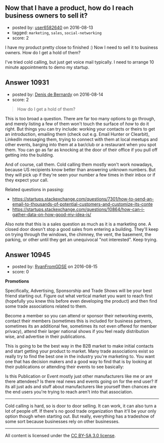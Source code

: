 ## Now that I have a product, how do I reach business owners to sell it?

- posted by: [user6582640](https://stackexchange.com/users/8809054/user6582640) on 2016-08-13
- tagged: `marketing`, `sales`, `social-networking`
- score: 2

I have my product pretty close to finished :) Now I need to sell it to business owners. How do I get a hold of them?

I've tried cold calling, but just get voice mail typically. I need to arrange 10 minute appointments to demo my startup.


## Answer 10931

- posted by: [Denis de Bernardy](https://stackexchange.com/users/182468/denis-de-bernardy) on 2016-08-14
- score: 2

> How do I get a hold of them?

This is too broad a question. There are far too many options to go through, and merely listing a few of them won't touch the surface of _how_ to do it right. But things you can try include: working your contacts or theirs to get an introduction, emailing them (check out e.g. Email Hunter or Clearbit), LinkedIn messaging them, trying to connect with them at local meetups and other events, barging into them at a bar/club or a restaurant when you spot them. You can go as far as knocking at the door of their office if you pull off getting into the building.

And of course, call them. Cold calling them mostly won't work nowadays, because US recipients know better than answering unknown numbers. But they will pick up if they're seen your number a few times in their inbox or if they expect your call.

Related questions in passing:

- https://startups.stackexchange.com/questions/7301/how-to-send-an-email-to-thousands-of-potential-customers-and-customize-its-conte
- https://startups.stackexchange.com/questions/10864/how-can-i-gather-data-on-how-good-my-idea-is/

Also note that this is a sales question as much as it is a marketing one. A closed door doesn't stop a good sales from entering a building. They'll keep on trying through the windows, the chimney, the vent, the basement, the parking, or other until they get an unequivocal "not interested". Keep trying.


## Answer 10945

- posted by: [RyanFromGDSE](https://stackexchange.com/users/918629/ryanfromgdse) on 2016-08-15
- score: 0

**Promotions**

Specifically, Advertising, Sponsorship and Trade Shows will be your best friend starting out. Figure out what vertical market you want to reach first (hopefully you knew this before even developing the product) and then find some trade associations related to them.

Become a member so you can attend or sponsor their networking events, contact their members (sometimes this is included for business partners, sometimes its an additional fee, sometimes its not even offered for member privacy), attend their larger national shows if you feel ready distribution wise, and advertise in their publications.

This is going to be the best way in the B2B market to make initial contacts and start getting your product to market. Many trade associations exist so really try to find the best one in the industry you're marketing to. You want one that has decision makers and a good way to find that is by looking at their publications or attending their events to see basically:

Is this Publication or Event mostly just other manufacturers like me or are there attendees? Is there real news and events going on for the end user? If its all just ads and stuff about manufacturers like yourself then chances are the end users you're trying to reach aren't into that association. 


-----

Cold calling is hard, so is door to door selling. It can work, it can also turn a lot of people off. If there's no good trade organization than it'll be your only option though when starting out. But really, everything has a tradeshow of some sort because businesses rely on other businesses.



---

All content is licensed under the [CC BY-SA 3.0 license](https://creativecommons.org/licenses/by-sa/3.0/).
